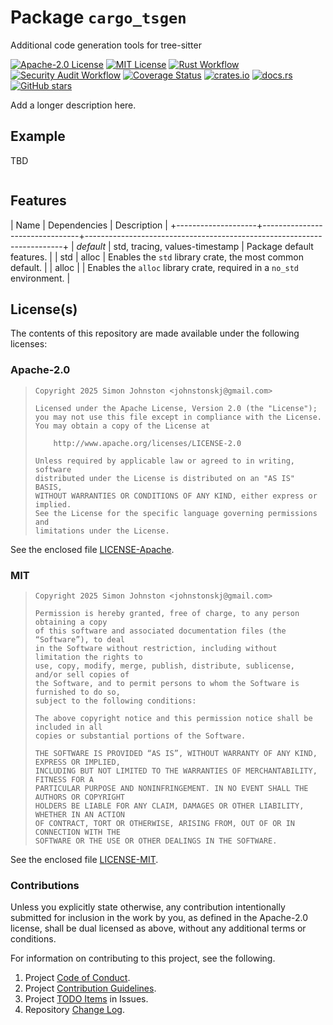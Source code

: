 # Package `cargo_tsgen`

Additional code generation tools for tree-sitter

[![Apache-2.0 License](https://img.shields.io/badge/License-Apache_2.0-blue.svg)](https://opensource.org/licenses/Apache-2.0)
[![MIT License](https://img.shields.io/badge/license-mit-118811.svg)](https://opensource.org/license/mit)
[![Rust Workflow](https://github.com/johnstonskj/rust-cargo-tsgen/actions/workflows/rust.yml/badge.svg)](<https://github.com/johnstonskj/rust-cargo-tsgen/actions/workflows/rust.yml>)
[![Security Audit Workflow](https://github.com/johnstonskj/rust-cargo-tsgen/actions/workflows/security-audit.yml/badge.svg)](<https://github.com/johnstonskj/rust-cargo-tsgen/actions/workflows/security-audit.yml>)
[![Coverage Status](https://codecov.io/github/johnstonskj/rust-cargo-tsgen/graph/badge.svg?token=1HGN6M4KIT)](<https://codecov.io/github/johnstonskj/rust-cargo-tsgen>)
[![crates.io](https://img.shields.io/crates/v/cargo_tsgen.svg)](https://crates.io/crates/cargo_tsgen)
[![docs.rs](https://docs.rs/xml_dom/badge.svg)](https://docs.rs/cargo_tsgen)
[![GitHub stars](https://img.shields.io/github/stars/johnstonskj/rust-cargo-tsgen.svg)](<https://github.com/johnstonskj/rust-cargo-tsgen/stargazers>)

Add a longer description here.

## Example

TBD

```rust
```

## Features

| Name               | Dependencies                   | Description                                                            |
+--------------------+--------------------------------+------------------------------------------------------------------------+
| *default*          | std, tracing, values-timestamp | Package default features.                                              |
| std                | alloc                          | Enables the `std` library crate, the most common default.              |
| alloc              |                                | Enables the `alloc` library crate, required in a `no_std` environment. |

## License(s)

The contents of this repository are made available under the following
licenses:

### Apache-2.0

> ```text
> Copyright 2025 Simon Johnston <johnstonskj@gmail.com>
> 
> Licensed under the Apache License, Version 2.0 (the "License");
> you may not use this file except in compliance with the License.
> You may obtain a copy of the License at
> 
>     http://www.apache.org/licenses/LICENSE-2.0
> 
> Unless required by applicable law or agreed to in writing, software
> distributed under the License is distributed on an "AS IS" BASIS,
> WITHOUT WARRANTIES OR CONDITIONS OF ANY KIND, either express or implied.
> See the License for the specific language governing permissions and
> limitations under the License.
> ```

See the enclosed file [LICENSE-Apache](https://github.com/johnstonskj/rust-cargo-tsgen/blob/main/LICENSE-Apache).

### MIT

> ```text
> Copyright 2025 Simon Johnston <johnstonskj@gmail.com>
> 
> Permission is hereby granted, free of charge, to any person obtaining a copy
> of this software and associated documentation files (the “Software”), to deal
> in the Software without restriction, including without limitation the rights to
> use, copy, modify, merge, publish, distribute, sublicense, and/or sell copies of
> the Software, and to permit persons to whom the Software is furnished to do so,
> subject to the following conditions:
> 
> The above copyright notice and this permission notice shall be included in all
> copies or substantial portions of the Software.
> 
> THE SOFTWARE IS PROVIDED “AS IS”, WITHOUT WARRANTY OF ANY KIND, EXPRESS OR IMPLIED,
> INCLUDING BUT NOT LIMITED TO THE WARRANTIES OF MERCHANTABILITY, FITNESS FOR A
> PARTICULAR PURPOSE AND NONINFRINGEMENT. IN NO EVENT SHALL THE AUTHORS OR COPYRIGHT
> HOLDERS BE LIABLE FOR ANY CLAIM, DAMAGES OR OTHER LIABILITY, WHETHER IN AN ACTION
> OF CONTRACT, TORT OR OTHERWISE, ARISING FROM, OUT OF OR IN CONNECTION WITH THE
> SOFTWARE OR THE USE OR OTHER DEALINGS IN THE SOFTWARE.
> ```

See the enclosed file [LICENSE-MIT](https://github.com/johnstonskj/rust-cargo-tsgen/blob/main/LICENSE-MIT).

### Contributions

Unless you explicitly state otherwise, any contribution intentionally submitted
for inclusion in the work by you, as defined in the Apache-2.0 license, shall
be dual licensed as above, without any additional terms or conditions.

For information on contributing to this project, see the following.

1. Project [Code of Conduct](https://github.com/johnstonskj/rust-cargo-tsgen/blob/main/CODE_OF_CONDUCT.md).
1. Project [Contribution Guidelines](https://github.com/johnstonskj/rust-cargo-tsgen/blob/main/CONTRIBUTING.md).
1. Project [TODO Items](<https://github.com/johnstonskj/rust-cargo-tsgen/issues>) in Issues.
1. Repository [Change Log](https://github.com/johnstonskj/rust-cargo-tsgen/blob/main/CHANGELOG.md).
